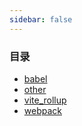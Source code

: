 ```yaml
---
sidebar: false
--- 
```


### 目录
- [babel](./babel/)
- [other](./other/)
- [vite_rollup](./vite_rollup/)
- [webpack](./webpack/)
